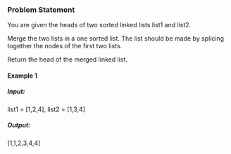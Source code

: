 ### Problem Statement

You are given the heads of two sorted linked lists list1 and list2.

Merge the two lists in a one sorted list. The list should be made by splicing together the nodes of the first two lists.

Return the head of the merged linked list.

#### Example 1

##### Input:
list1 = [1,2,4], list2 = [1,3,4]
##### Output: 
[1,1,2,3,4,4]

